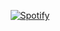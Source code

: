 <div align="center">

[![Spotify](https://personal-readme.herokuapp.com/api/spotify?background_color=0d1117&border_color=ffffff)](https://open.spotify.com/user/Karafro)

</div>
